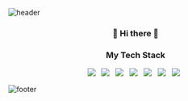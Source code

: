 ![header](https://capsule-render.vercel.app/api?type=waving&color=gradient&height=300&section=header&text=PureunNoh&fontSize=90)

<h3 align="center"> 👋 Hi there 👋 </h3>

<h3 align="center"> My Tech Stack </h3>

<p align="center">
  <img src="https://img.shields.io/badge/Java-007396?style=flat-square&logo=Java&logoColor=white"/></a> &nbsp
  <img src="https://img.shields.io/badge/JavaScript-F7DF1E?style=flat-square&logo=JavaScript&logoColor=222222"/></a> &nbsp
  <img src="https://img.shields.io/badge/Spring-6DB33F?style=flat-square&logo=Spring&logoColor=white"/></a> &nbsp
  <img src="https://img.shields.io/badge/CSS-1572B6?style=flat-square&logo=CSS3&logoColor=white"/></a> &nbsp
  <img src="https://img.shields.io/badge/HTML-E34F26?style=flat-square&logo=HTML5&logoColor=white"/></a> &nbsp
  <img src="https://img.shields.io/badge/React-61DAFB?style=flat-square&logo=React&logoColor=white"/></a> &nbsp
  <img src="https://img.shields.io/badge/jQuery-0769AD?style=flat-square&logo=jQuery&logoColor=white"/></a> &nbsp
 </p>

![footer](https://capsule-render.vercel.app/api?type=waving&color=gradient&height=200&section=footer&fontSize=90)

